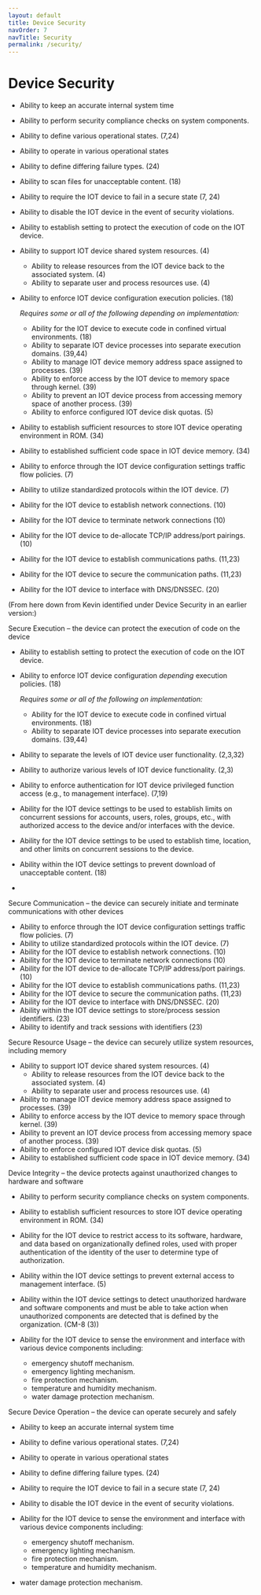 ```yaml
---
layout: default
title: Device Security
navOrder: 7
navTitle: Security
permalink: /security/
---
```


# Device Security

- Ability to keep an accurate internal system time
- Ability to perform security compliance checks on system components.
- Ability to define various operational states. (7,24)
- Ability to operate in various operational states
- Ability to define differing failure types. (24)
- Ability to scan files for unacceptable content. (18)
- Ability to require the IOT device to fail in a secure state (7, 24)
- Ability to disable the IOT device in the event of security violations.
- Ability to establish setting to protect the execution of code on the IOT device.
- Ability to support IOT device shared system resources. (4)
  - Ability to release resources from the IOT device back to the associated system. (4)
  - Ability to separate user and process resources use. (4)
- Ability to enforce IOT device configuration execution policies. (18)

  _Requires some or all of the following depending on implementation:_

  - Ability for the IOT device to execute code in confined virtual environments. (18)
  - Ability to separate IOT device processes into separate execution domains. (39,44)
  - Ability to manage IOT device memory address space assigned to processes. (39)
  - Ability to enforce access by the IOT device to memory space through kernel. (39)
  - Ability to prevent an IOT device process from accessing memory space of another process. (39)
  - Ability to enforce configured IOT device disk quotas. (5)
- Ability to establish sufficient resources to store IOT device operating environment in ROM. (34)
- Ability to established sufficient code space in IOT device memory. (34)
- Ability to enforce through the IOT device configuration settings traffic flow policies. (7)
- Ability to utilize standardized protocols within the IOT device. (7)
- Ability for the IOT device to establish network connections. (10)
- Ability for the IOT device to terminate network connections (10)
- Ability for the IOT device to de-allocate TCP/IP address/port pairings. (10)
- Ability for the IOT device to establish communications paths. (11,23)
- Ability for the IOT device to secure the communication paths. (11,23)
- Ability for the IOT device to interface with DNS/DNSSEC. (20)


(From here down from Kevin identified under Device Security in an earlier version:)

Secure Execution – the device can protect the execution of code on the device

- Ability to establish setting to protect the execution of code on the IOT device.
- Ability to enforce IOT device configuration _depending_ execution policies. (18)

  _Requires some or all of the following on implementation:_

  - Ability for the IOT device to execute code in confined virtual environments. (18)
  - Ability to separate IOT device processes into separate execution domains. (39,44)
- Ability to separate the levels of IOT device user functionality. (2,3,32)
- Ability to authorize various levels of IOT device functionality. (2,3)
- Ability to enforce authentication for IOT device privileged function access (e.g., to management interface). (7,19)
- Ability for the IOT device settings to be used to establish limits on concurrent sessions for accounts, users, roles, groups, etc., with authorized access to the device and/or interfaces with the device.
- Ability for the IOT device settings to be used to establish time, location, and other limits on concurrent sessions to the device.
- Ability within the IOT device settings to prevent download of unacceptable content. (18)
-

Secure Communication – the device can securely initiate and terminate communications with other devices

- Ability to enforce through the IOT device configuration settings traffic flow policies. (7)
- Ability to utilize standardized protocols within the IOT device. (7)
- Ability for the IOT device to establish network connections. (10)
- Ability for the IOT device to terminate network connections (10)
- Ability for the IOT device to de-allocate TCP/IP address/port pairings. (10)
- Ability for the IOT device to establish communications paths. (11,23)
- Ability for the IOT device to secure the communication paths. (11,23)
- Ability for the IOT device to interface with DNS/DNSSEC. (20)
- Ability within the IOT device settings to store/process session identifiers. (23)
- Ability to identify and track sessions with identifiers (23)

Secure Resource Usage – the device can securely utilize system resources, including memory

- Ability to support IOT device shared system resources. (4)
  - Ability to release resources from the IOT device back to the associated system. (4)
  - Ability to separate user and process resources use. (4)
- Ability to manage IOT device memory address space assigned to processes. (39)
- Ability to enforce access by the IOT device to memory space through kernel. (39)
- Ability to prevent an IOT device process from accessing memory space of another process. (39)
- Ability to enforce configured IOT device disk quotas. (5)
- Ability to established sufficient code space in IOT device memory. (34)

Device Integrity – the device protects against unauthorized changes to hardware and software

- Ability to perform security compliance checks on system components.
- Ability to establish sufficient resources to store IOT device operating environment in ROM. (34)
- Ability for the IOT device to restrict access to its software, hardware, and data based on organizationally defined roles, used with proper authentication of the identity of the user to determine type of authorization.
- Ability within the IOT device settings to prevent external access to management interface. (5)
- Ability within the IOT device settings to detect unauthorized hardware and software components and must be able to take action when unauthorized components are detected that is defined by the organization. (CM-8 (3))
- Ability for the IOT device to sense the environment and interface with various device components including:

  - emergency shutoff mechanism.
  - emergency lighting mechanism.
  - fire protection mechanism.
  - temperature and humidity mechanism.
  - water damage protection mechanism.

Secure Device Operation – the device can operate securely and safely

- Ability to keep an accurate internal system time
- Ability to define various operational states. (7,24)
- Ability to operate in various operational states
- Ability to define differing failure types. (24)
- Ability to require the IOT device to fail in a secure state (7, 24)
- Ability to disable the IOT device in the event of security violations.

- Ability for the IOT device to sense the environment and interface with various device components including:

  - emergency shutoff mechanism.
  - emergency lighting mechanism.
  - fire protection mechanism.
  - temperature and humidity mechanism.

- water damage protection mechanism.
